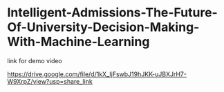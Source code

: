 # Intelligent-Admissions-The-Future-Of-University-Decision-Making-With-Machine-Learning

link for demo video

https://drive.google.com/file/d/1kX_IjFswbJ19hJKK-uJBXJrH7-W9XrpZ/view?usp=share_link
